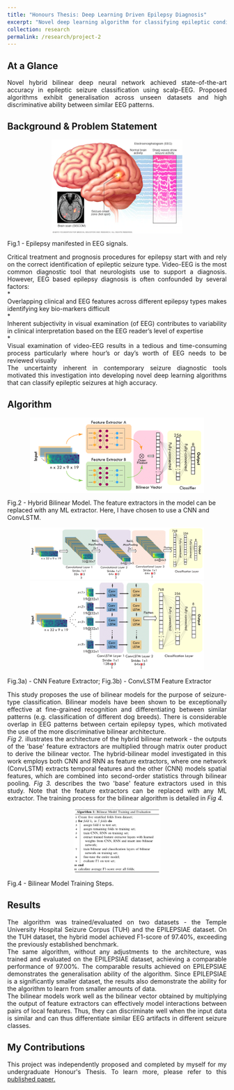 ```yaml
---
title: "Honours Thesis: Deep Learning Driven Epilepsy Diagnosis"
excerpt: "Novel deep learning algorithm for classifying epileptic conditions from scalp EEG signals.<br/><img src='/images/hybrid-epilepsy-epilepsy.png' width='300'>"
collection: research
permalink: /research/project-2
---
```


## At a Glance
<div style="text-align: justify">
Novel hybrid bilinear deep neural network achieved state-of-the-art accuracy in epileptic seizure classification using scalp-EEG. Proposed algorithms exhibit generalisation across unseen datasets and high discriminative ability between similar EEG patterns.
</div>

## Background & Problem Statement
<p align="center">
  <img src="/images/hybrid-epilepsy-epilepsy.png" alt="Epilepsy" width="300" style="vertical-align:middle"/>
  <figcaption>Fig.1 - Epilepsy manifested in EEG signals.</figcaption>
</p>
<div style="text-align: justify">
Critical treatment and prognosis procedures for epilepsy start with and rely on the correct identification of epileptic seizure type. Video-EEG is the most common diagnostic tool that neurologists use to support a diagnosis. However, EEG based epilepsy diagnosis is often confounded by several factors: 
</div>
* <div style="text-align: justify">Overlapping clinical and EEG features across different epilepsy types makes identifying key bio-markers difficult</div>
* <div style="text-align: justify">Inherent subjectivity in visual examination (of EEG) contributes to variability in clinical interpretation based on the EEG reader’s level of expertise </div>
* <div style="text-align: justify">Visual examination of video-EEG results in a tedious and time-consuming process particularly where hour’s or day’s worth of EEG needs to be reviewed visually</div>
<div style="text-align: justify">
The uncertainty inherent in contemporary seizure diagnostic tools motivated this investigation into developing novel deep learning algorithms that can classify epileptic seizures at high accuracy.
</div>

## Algorithm

<p align="center">
  <img src="/images/hybrid-epilepsy-bilinearmodel.png" alt="Hybrid Bilinear Model" width="400" style="vertical-align:middle"/>
  <figcaption>Fig.2 - Hybrid Bilinear Model. The feature extractors in the model can be replaced with any ML extractor. Here, I have chosen to use a CNN and ConvLSTM.</figcaption>
</p>

<p align="center">
  <img src="/images/hybrid-epilepsy-cnn.png" width="400" alt="CNN Extractor"/>
  <img src="/images/hybrid-epilepsy-rnn.png" width="400" alt="ConvLSTM Extractor"/> 
  <figcaption>Fig.3a) - CNN Feature Extractor; Fig.3b) - ConvLSTM Feature Extractor</figcaption>
</p>
<div style="text-align: justify">
This study proposes the use of bilinear models for the purpose of seizure-type classification. Bilinear models have been shown to be exceptionally effective at fine-grained recognition and differentiating between similar patterns (e.g. classification of different dog breeds). There is considerable overlap in EEG patterns between certain epilepsy types, which motivated the use of the more discriminative bilinear architecture.
</div>
<div style="text-align: justify">
<i>Fig 2.</i> illustrates the architecture of the hybrid bilinear network - the outputs of the 'base' feature extractors are multiplied through  matrix outer product to derive the bilinear vector. The hybrid-bilinear model investigated in this work employs both CNN and RNN as feature extractors, where one network (ConvLSTM) extracts temporal features and the other (CNN) models spatial features, which are combined into second-order statistics through bilinear pooling. <i>Fig 3.</i> describes the two 'base' feature extractors used in this study. Note that the feature extractors can be replaced with any ML extractor. The training process for the bilinear algorithm is detailed in <i>Fig 4.</i>
</div>

<p align="center">
  <img src="/images/hybrid-epilepsy-training.png" alt="Training Algorithm" width="200" style="vertical-align:middle"/>
  <figcaption>Fig.4 - Bilinear Model Training Steps.</figcaption>
</p>

## Results
<div style="text-align: justify">
The algorithm was trained/evaluated on two datasets - the Temple University Hospital Seizure Corpus (TUH) and the EPILEPSIAE dataset. On the TUH dataset, the hybrid model achieved F1-score of 97.40%, exceeding the previously established benchmark. 
</div>
<div style="text-align: justify">
The same algorithm, without any adjustments to the architecture, was trained and evaluated on the EPILEPSIAE dataset, achieving a comparable performance of 97.00%. The comparable results achieved on EPILEPSIAE demonstrates the generalisation ability of the algorithm. Since EPILEPSIAE is a significantly smaller dataset, the results also demonstrate the ability for the algorithm to learn from smaller amounts of data.
</div>
<div style="text-align: justify">
The bilinear models work well as the bilinear vector obtained by multiplying the output of feature extractors can effectively model interactions between pairs of local features.
Thus, they can discriminate well when the input data is similar and can thus differentiate similar EEG artifacts in different seizure classes.
</div>

## My Contributions
<div style="text-align: justify">
This project was independently proposed and completed by myself for my undergraduate Honour's Thesis. To learn more, please refer to this <a href="https://ieeexplore.ieee.org/abstract/document/9055195">published paper.</a>
</div>